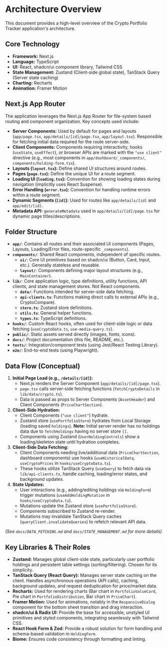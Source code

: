 # Architecture Overview

This document provides a high-level overview of the Crypto Portfolio Tracker application's architecture.

## Core Technology

- **Framework:** Next.js
- **Language:** TypeScript
- **UI:** React, shadcn/ui component library, Tailwind CSS
- **State Management:** Zustand (Client-side global state), TanStack Query (Server state caching)
- **Charting:** Recharts
- **Animation:** Framer Motion

## Next.js App Router

The application leverages the Next.js App Router for file-system based routing and component organization. Key concepts used include:

- **Server Components:** Used by default for pages and layouts (`app/page.tsx`, `app/details/[id]/page.tsx`, `app/layout.tsx`). Responsible for fetching initial data required for the route server-side.
- **Client Components:** Components requiring interactivity, hooks (`useState`, `useEffect`), or browser APIs are marked with the `"use client"` directive (e.g., most components in `app/dashboard/_components/`, `components/holding-form.tsx`).
- **Layouts (`layout.tsx`):** Define shared UI structures around routes.
- **Pages (`page.tsx`):** Define the unique UI for a route segment.
- **Loading UI (`loading.tsx`):** Convention for showing loading states during navigation (implicitly uses React Suspense).
- **Error Handling (`error.tsx`):** Convention for handling runtime errors within a route segment. 
- **Dynamic Segments (`[id]`):** Used for routes like `app/details/[id]` and `app/edit/[id]`.
- **Metadata API:** `generateMetadata` used in `app/details/[id]/page.tsx` for dynamic page titles/descriptions.

## Folder Structure

- **`app/`**: Contains all routes and their associated UI components (Pages, Layouts, Loading/Error files, route-specific `_components`).
- **`components/`**: Shared React components, independent of specific routes.
  - **`ui/`**: Core UI primitives based on shadcn/ui (Button, Card, Input, etc.). Generally stateless and reusable.
  - **`layout/`**: Components defining major layout structures (e.g., `MainContainer`).
- **`lib/`**: Core application logic, type definitions, utility functions, API clients, and state management stores. Not React components.
  - **`data/`**: Functions intended for server-side data fetching.
  - **`api-clients.ts`**: Functions making direct calls to external APIs (e.g., CryptoCompare).
  - **`store.ts`**: Zustand store definitions.
  - **`utils.ts`**: General helper functions.
  - **`types.ts`**: TypeScript definitions.
- **`hooks/`**: Custom React hooks, often used for client-side logic or data fetching (`useCryptoData.ts`, `use-media-query.ts`).
- **`public/`**: Static assets served directly (images, fonts, icons).
- **`docs/`**: Project documentation (this file, README, etc.).
- **`tests/`**: Integration/component tests (using Jest/React Testing Library).
- **`e2e/`**: End-to-end tests (using Playwright).

## Data Flow (Conceptual)

1.  **Initial Page Load (e.g., `/details/[id]`):**
    *   Next.js renders the Server Component (`app/details/[id]/page.tsx`).
    *   `page.tsx` calls server-side fetching functions (`fetchCryptoDetails` in `lib/data/crypto.ts`).
    *   Data is passed as props to Server Components (`AssetHeader`) and Client Components (`PriceChartSection`).
2.  **Client-Side Hydration:**
    *   Client Components (`"use client"`) hydrate.
    *   Zustand store (`usePortfolioStore`) hydrates from Local Storage (loading saved `holdings`). **Note:** Initial server render has no holdings data due to `fetchHoldings` having no server store `[]`.
    *   Components using Zustand (`UserHoldingControls`) show a loading/skeleton state until hydration completes.
3.  **Client-Side Data Fetching:**
    *   Client Components needing live/additional data (`PriceChartSection`, dashboard components) use hooks (`useHistoricalData`, `useCryptoPrices` in `hooks/useCryptoData.ts`).
    *   These hooks utilize TanStack Query (`useQuery`) to fetch data via `lib/api-clients.ts`, handle caching, loading/error states, and background updates.
4.  **State Updates:**
    *   User interactions (e.g., adding/editing holdings via `HoldingForm`) trigger mutations (`useAddHoldingMutation` in `hooks/useCryptoData.ts`).
    *   Mutations update the Zustand store (`usePortfolioStore`).
    *   Components subscribed to Zustand re-render.
    *   Mutations may invalidate TanStack Query caches (`queryClient.invalidateQueries`) to refetch relevant API data.

*(See `docs/DATA_FETCHING.md` and `docs/STATE_MANAGEMENT.md` for more details)*

## Key Libraries & Their Roles

- **Zustand:** Manages global client-side state, particularly user portfolio holdings and persistent table settings (sorting/filtering). Chosen for its simplicity.
- **TanStack Query (React Query):** Manages server state caching on the client. Handles asynchronous operations (API calls), caching, background updates, and request deduplication for price/market data.
- **Recharts:** Used for rendering charts (Bar chart in `PortfolioValueCard`, Pie chart in `PortfolioDistribution`, Bar chart in `PriceChart`).
- **Framer Motion:** Used for animations, notably in the `ResponsiveDialog` component for the bottom sheet transition and drag interaction.
- **shadcn/ui & Radix UI:** Provide the base for accessible, unstyled UI primitives and styled components, integrating seamlessly with Tailwind CSS.
- **React Hook Form & Zod:** Provide a robust solution for form handling and schema-based validation in `HoldingForm`.
- **Biome:** Ensures code consistency through formatting and linting.